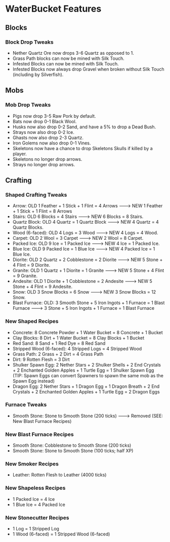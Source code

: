 # WaterBucket Features

## Blocks

### Block Drop Tweaks

* Nether Quartz Ore now drops 3-6 Quartz as opposed to 1.
* Grass Path blocks can now be mined with Silk Touch.
* Infested Blocks can now be mined with Silk Touch.
* Infested Blocks now always drop Gravel when broken without Silk Touch (including by Silverfish).

## Mobs

### Mob Drop Tweaks

* Pigs now drop 3-5 Raw Pork by default.
* Bats now drop 0-1 Black Wool.
* Husks now also drop 0-2 Sand, and have a 5% to drop a Dead Bush.
* Strays now also drop 0-2 Ice.
* Ghasts now also drop 2-3 Quartz.
* Iron Golems now also drop 0-1 Vines.
* Skeletons now have a chance to drop Skeletons Skulls if killed by a player.
* Skeletons no longer drop arrows.
* Strays no longer drop arrows.

## Crafting

### Shaped Crafting Tweaks

* Arrow: OLD 1 Feather + 1 Stick + 1 Flint = 4 Arrows ---> NEW 1 Feather + 1 Stick + 1 Flint = 8 Arrows
* Stairs: OLD 6 Blocks = 4 Stairs ---> NEW 6 Blocks = 8 Stairs.
* Quartz Block: OLD 4 Quartz = 1 Quartz Block ---> NEW 4 Quartz = 4 Quartz Blocks.
* Wood (6-faced): OLD 4 Logs = 3 Wood ---> NEW 4 Logs = 4 Wood.
* Carpet: OLD 2 Wool = 3 Carpet ---> NEW 2 Wool = 8 Carpet.
* Packed Ice: OLD 9 Ice = 1 Packed Ice ---> NEW 4 Ice = 1 Packed Ice.
* Blue Ice: OLD 9 Packed Ice = 1 Blue Ice ---> NEW 4 Packed Ice = 1 Blue Ice.
* Diorite: OLD 2 Quartz + 2 Cobblestone = 2 Diorite ---> NEW 5 Stone + 4 Flint = 9 Diorite.
* Granite: OLD 1 Quartz + 1 Diorite = 1 Granite ---> NEW 5 Stone + 4 Flint = 9 Granite.
* Andesite: OLD 1 Diorite + 1 Cobblestone = 2 Andesite ---> NEW 5 Stone + 4 Flint = 9 Andesite.
* Snow: OLD 3 Snow Blocks = 6 Snow ---> NEW 3 Snow Blocks = 12 Snow.
* Blast Furnace: OLD: 3 Smooth Stone + 5 Iron Ingots + 1 Furnace = 1 Blast Furnace ---> 3 Stone + 5 Iron Ingots + 1 Furnace = 1 Blast Furnace


### New Shaped Recipes

* Concrete: 8 Concrete Powder + 1 Water Bucket = 8 Concrete + 1 Bucket
* Clay Blocks: 8 Dirt + 1 Water Bucket = 8 Clay Blocks + 1 Bucket
* Red Sand: 8 Sand + 1 Red Dye = 8 Red Sand
* Stripped Wood (6-faced): 4 Stripped Logs = 4 Stripped Wood
* Grass Path: 2 Grass + 2 Dirt = 4 Grass Path
* Dirt: 9 Rotten Flesh = 3 Dirt
* Shulker Spawn Egg: 2 Nether Stars + 2 Shulker Shells + 2 End Crystals + 2 Enchanted Golden Apples + 1 Turtle Egg = 1 Shulker Spawn Egg (TIP: Spawn Eggs can convert Spawners to spawn the same mob as the Spawn Egg instead)
* Dragon Egg: 2 Nether Stars + 1 Dragon Egg + 1 Dragon Breath + 2 End Crystals + 2 Enchanted Golden Apples + 1 Turtle Egg = 2 Dragon Eggs


### Furnace Tweaks

* Smooth Stone: Stone to Smooth Stone (200 ticks) ---> Removed (SEE: New Blast Furnace Recipes)


### New Blast Furnace Recipes

* Smooth Stone: Cobblestone to Smooth Stone (200 ticks)
* Smooth Stone: Stone to Smooth Stone (100 ticks; half XP)


### New Smoker Recipes

* Leather: Rotten Flesh to Leather (4000 ticks)


### New Shapeless Recipes

* 1 Packed Ice = 4 Ice
* 1 Blue Ice = 4 Packed Ice


### New Stonecutter Recipes

* 1 Log = 1 Stripped Log
* 1 Wood (6-faced) = 1 Stripped Wood (6-faced)
